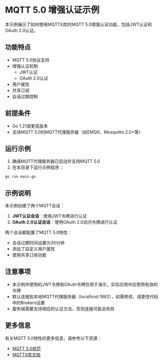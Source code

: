 # MQTT 5.0 增强认证示例

本示例展示了如何使用MQTTX库的MQTT 5.0增强认证功能，包括JWT认证和OAuth 2.0认证。

## 功能特点

- MQTT 5.0协议支持
- 增强认证机制
  - JWT认证
  - OAuth 2.0认证
- 用户属性
- 共享订阅
- 会话过期控制

## 前提条件

- Go 1.21或更高版本
- 支持MQTT 5.0的MQTT代理服务器（如EMQX、Mosquitto 2.0+等）

## 运行示例

1. 确保MQTT代理服务器已启动并支持MQTT 5.0
2. 在本目录下运行示例程序：

```bash
go run main.go
```

## 示例说明

本示例创建了两个MQTT会话：

1. **JWT认证会话**：使用JWT令牌进行认证
2. **OAuth 2.0认证会话**：使用OAuth 2.0访问令牌进行认证

两个会话都配置了MQTT 5.0特性：

- 会话过期时间设置为30分钟
- 添加了自定义用户属性
- 使用共享订阅功能

## 注意事项

- 本示例中使用的JWT令牌和OAuth令牌仅用于演示，实际应用中应使用有效的令牌
- 默认连接到本地MQTT代理服务器（localhost:1883），如需修改，请更改代码中的Brokers设置
- 服务端需要支持相应的认证方法，否则连接可能会失败

## 更多信息

有关MQTT 5.0特性的更多信息，请参考以下资源：

- [MQTT 5.0规范](https://docs.oasis-open.org/mqtt/mqtt/v5.0/mqtt-v5.0.html)
- [MQTTX库文档](https://github.com/darkit/mqttx) 
